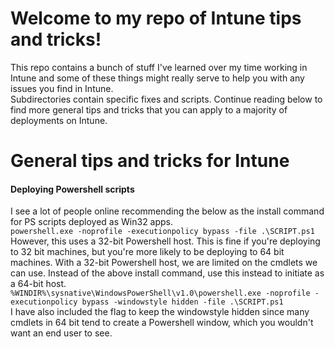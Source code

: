 # Welcome to my repo of Intune tips and tricks!
This repo contains a bunch of stuff I've learned over my time working in Intune and some of these things might really serve to help you with any issues you find in Intune.<br>
Subdirectories contain specific fixes and scripts. Continue reading below to find more general tips and tricks that you can apply to a majority of deployments on Intune. 

# General tips and tricks for Intune 

#### Deploying Powershell scripts
I see a lot of people online recommending the below as the install command for PS scripts deployed as Win32 apps.<br>
```powershell.exe -noprofile -executionpolicy bypass -file .\SCRIPT.ps1```<br>
However, this uses a 32-bit Powershell host. This is fine if you're deploying to 32 bit machines, but you're more likely to be deploying to 64 bit machines. 
With a 32-bit Powershell host, we are limited on the cmdlets we can use. Instead of the above install command, use this instead to initiate as a 64-bit host. <br> 
```%WINDIR%\sysnative\WindowsPowerShell\v1.0\powershell.exe -noprofile -executionpolicy bypass -windowstyle hidden -file .\SCRIPT.ps1```<br>
I have also included the flag to keep the windowstyle hidden since many cmdlets in 64 bit tend to create a Powershell window, which you wouldn't want an end user to see. 
